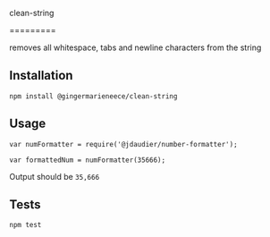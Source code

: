 clean-string

=========

removes all whitespace, tabs and newline characters from the string


## Installation

  `npm install @gingermarieneece/clean-string`

## Usage

    var numFormatter = require('@jdaudier/number-formatter');

    var formattedNum = numFormatter(35666);
  
  
  Output should be `35,666`


## Tests

  `npm test`
